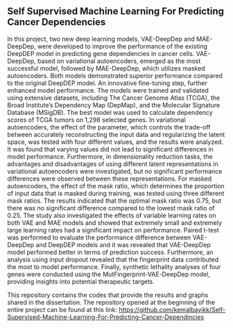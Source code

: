 ## Self Supervised Machine Learning For Predicting Cancer Dependencies

In this project, two new deep learning models, VAE-DeepDep and MAE-DeepDep, were developed to improve the performance of the existing DeepDEP model in predicting gene dependencies in cancer cells. VAE-DeepDep, based on variational autoencoders, emerged as the most successful model, followed by MAE-DeepDep, which utilizes masked autoencoders. Both models demonstrated superior performance compared to the original DeepDEP model. An innovative fine-tuning step, further enhanced model performance. The models were trained and validated using extensive datasets, including The Cancer Genome Atlas (TCGA), the Broad Institute’s Dependency Map (DepMap), and the Molecular Signature Database (MSigDB). The best model was used to calculate dependency scores of TCGA tumors on 1,298 selected genes. In variational autoencoders, the effect of the   parameter, which controls the trade-off between accurately reconstructing the input data and regularizing the latent space, was tested with four different   values, and the results were analyzed. It was found that varying   values did not lead to significant differences in model performance. Furthermore, in dimensionality reduction tasks, the advantages and disadvantages of using different latent representations in variational autoencoders were investigated, but no significant performance differences were observed between these representations. For masked autoencoders, the effect of the mask ratio, which determines the proportion of input data that is masked during training, was tested using three different mask ratios. The results indicated that the optimal mask ratio was 0.75, but there was no significant difference compared to the lowest mask ratio of 0.25. The study also investigated the effects of variable learning rates on both VAE and MAE models and showed that extremely small and extremely large learning rates had a significant impact on performance. Paired t-test was performed to evaluate the performance difference between VAE-DeepDep and DeepDEP models and it was revealed that VAE-DeepDep model performed better in terms of prediction success. Furthermore, an analysis using input dropout revealed that the fingerprint data contributed the most to model performance. Finally, synthetic lethality analyses of four genes were conducted using the MutFingerprint-VAE-DeepDep model, providing insights into potential therapeutic targets.

This repository contains the codes that provide the results and graphs shared in the dissertation. The repository opened at the beginning of the entire project can be found at this link: https://github.com/kemalbayikk/Self-Supervised-Machine-Learning-For-Predicting-Cancer-Dependincies
